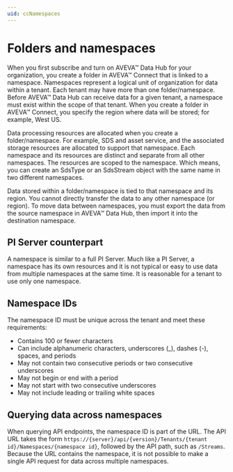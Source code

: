 ```yaml
---
uid: ccNamespaces
---
```


# Folders and namespaces

When you first subscribe and turn on AVEVA™ Data Hub for your organization, you create a folder in AVEVA™ Connect that is linked to a namespace. Namespaces represent a logical unit of organization for data within a tenant. Each tenant may have more than one folder/namespace. Before AVEVA™ Data Hub can receive data for a given tenant, a namespace must exist within the scope of that tenant. When you create a folder in AVEVA™ Connect, you specify the region where data will be stored; for example, West US.

Data processing resources are allocated when you create a folder/namespace. For example, SDS and asset service, and the associated storage resources are allocated to support that namespace. Each namespace and its resources are distinct and separate from all other namespaces. The resources are scoped to the namespace. Which means, you can create an SdsType or an SdsStream object with the same name in two different namespaces.

Data stored within a folder/namespace is tied to that namespace and its region. You cannot directly transfer the data to any other namespace (or region). To move data between namespaces, you must export the data from the source namespace in AVEVA™ Data Hub, then import it into the destination namespace.

## PI Server counterpart

A namespace is similar to a full PI Server. Much like a PI Server, a namespace has its own resources and it is not typical or easy to use data from multiple namespaces at the same time. It is reasonable for a tenant to use only one namespace.

## Namespace IDs

The namespace ID must be unique across the tenant and meet these requirements:

- Contains 100 or fewer characters
- Can include alphanumeric characters, underscores (\_), dashes (-), spaces, and periods
- May not contain two consecutive periods or two consecutive underscores
- May not begin or end with a period
- May not start with two consecutive underscores
- May not include leading or trailing white spaces

## Querying data across namespaces

When querying API endpoints, the namespace ID is part of the URL. The API URL takes the form `https://{server}/api/{version}/Tenants/{tenant id}/Namespaces/{namespace id}`, followed by the API path, such as `/Streams`.  Because the URL contains the namespace, it is not possible to make a single API request for data across multiple namespaces.
